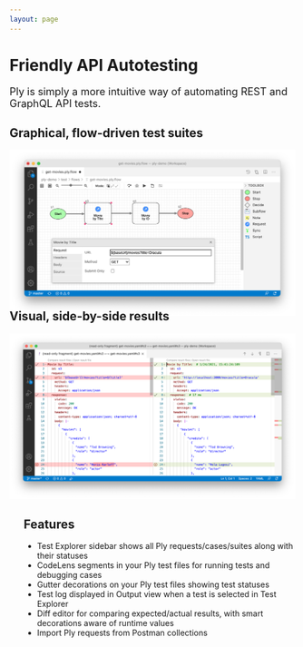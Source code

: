 ```yaml
---
layout: page
---
```


<h1>Friendly API Autotesting</h1>

<div style="font-size:18px">
Ply is simply a more intuitive way of automating REST and GraphQL API tests.
</div>

<h2>Graphical, flow-driven test suites</h2>
<img src="./img/flow-driven.png" alt="flow-driven" width="1029px" class="intro-shot">

<h2 style="margin-top:-15px">Visual, side-by-side results</h2>
<img src="./img/side-by-side.png" alt="side-by-side" width="1182px" class="intro-shot">

<div style="text-align:left;margin-left:25px">
<h2>Features</h2>
<ul>
  <li>Test Explorer sidebar shows all Ply requests/cases/suites along with their statuses</li>
  <li>CodeLens segments in your Ply test files for running tests and debugging cases</li>
  <li>Gutter decorations on your Ply test files showing test statuses</li>
  <li>Test log displayed in Output view when a test is selected in Test Explorer</li>
  <li>Diff editor for comparing expected/actual results, with smart decorations aware of runtime values</li>
  <li>Import Ply requests from Postman collections</li>
</ul>
</div>